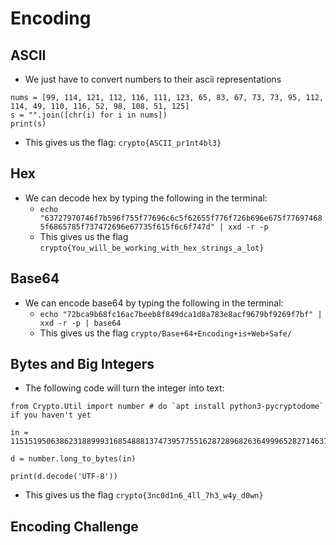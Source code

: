 # Encoding

## ASCII
* We just have to convert numbers to their ascii representations

```python3
nums = [99, 114, 121, 112, 116, 111, 123, 65, 83, 67, 73, 73, 95, 112, 114, 49, 110, 116, 52, 98, 108, 51, 125]
s = "".join([chr(i) for i in nums])
print(s)
```
* This gives us the flag: `crypto{ASCII_pr1nt4bl3}`

## Hex
* We can decode hex by typing the following in the terminal:
	* `echo "63727970746f7b596f755f77696c6c5f62655f776f726b696e675f776974685f6865785f737472696e67735f615f6c6f747d" | xxd -r -p`
	* This gives us the flag `crypto{You_will_be_working_with_hex_strings_a_lot}`

## Base64
* We can encode base64 by typing the following in the terminal:
	* `echo "72bca9b68fc16ac7beeb8f849dca1d8a783e8acf9679bf9269f7bf" | xxd -r -p | base64`
	* This gives us the flag `crypto/Base+64+Encoding+is+Web+Safe/`

## Bytes and Big Integers
* The following code will turn the integer into text:

```python3
from Crypto.Util import number # do `apt install python3-pycryptodome` if you haven't yet

in = 11515195063862318899931685488813747395775516287289682636499965282714637259206269

d = number.long_to_bytes(in)

print(d.decode('UTF-8'))
```

* This gives us the flag `crypto{3nc0d1n6_4ll_7h3_w4y_d0wn}`

## Encoding Challenge

